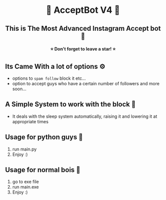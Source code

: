 <h1 align="center">🤖 AcceptBot V4 🤖</h1>
<h2 align="center">This is The Most Advanced Instagram Accept bot 🤖</h2>
<h4 align="center">⭐ Don't forget to leave a star! ⭐</h4>


## Its Came With a lot of options ⚙️
* options to `spam follow` block it etc...
* option to accept guys who have a certain number of followers and more soon...

## A Simple System to work with the block 🚫
* It deals with the sleep system automatically, raising it and lowering it at appropriate times

## Usage for python guys 🐍
1. run main.py
2. Enjoy :)

## Usage for normal bois 👨
1. go to exe file
2. run main.exe
3. Enjoy :)


